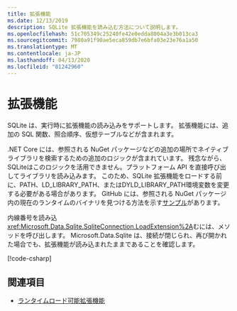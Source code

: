 ```yaml
---
title: 拡張機能
ms.date: 12/13/2019
description: SQLite 拡張機能を読み込む方法について説明します。
ms.openlocfilehash: 51c705349c25240fe42e0edda8004a3e3b013ca3
ms.sourcegitcommit: 7980a91f90ae5eca859db7e6bfa03e23e76a1a50
ms.translationtype: MT
ms.contentlocale: ja-JP
ms.lasthandoff: 04/13/2020
ms.locfileid: "81242960"
---
```

# <a name="extensions"></a>拡張機能

SQLite は、実行時に拡張機能の読み込みをサポートします。 拡張機能には、追加の SQL 関数、照合順序、仮想テーブルなどが含まれます。

.NET Core には、参照される NuGet パッケージなどの追加の場所でネイティブ ライブラリを検索するための追加のロジックが含まれています。 残念ながら、SQLiteはこのロジックを活用できません。プラットフォーム API を直接呼び出してライブラリを読み込みます。 このため、SQLite 拡張機能をロードする前に、PATH、LD_LIBRARY_PATH、またはDYLD_LIBRARY_PATH環境変数を変更する必要がある場合があります。 GitHub には、参照される NuGet パッケージ内の現在のランタイムのバイナリを見つける方法を示す[サンプル](https://github.com/dotnet/docs/blob/master/samples/snippets/standard/data/sqlite/ExtensionsSample/Program.cs)があります。

内線番号を読み込<xref:Microsoft.Data.Sqlite.SqliteConnection.LoadExtension%2A>むには、メソッドを呼び出します。 Microsoft.Data.Sqlite は、接続が閉じられ、再び開かれた場合でも、拡張機能が読み込まれたままであることを確認します。

[!code-csharp[](../../../../samples/snippets/standard/data/sqlite/ExtensionsSample/Program.cs?name=snippet_LoadExtension)]

## <a name="see-also"></a>関連項目

* [ランタイムロード可能拡張機能](https://www.sqlite.org/loadext.html)
